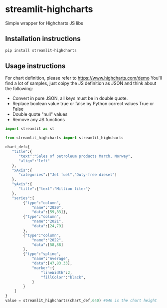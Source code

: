 # streamlit-highcharts

Simple wrapper for Highcharts JS libs

## Installation instructions 

```sh
pip install streamlit-highcharts
```

## Usage instructions

For chart definition, please refer to https://www.highcharts.com/demo
You'll find a lot of samples, just coipy the JS definition as JSON and think about the following:
- Convert in pure JSON, all keys must be in double quote.
- Replace boolean value true or false by Python correct values True or False
- Double quote "null" values
- Remove any JS functions

```python
import streamlit as st

from streamlit_highcharts import streamlit_highcharts

chart_def={
   "title":{
      "text":"Sales of petroleum products March, Norway",
      "align":"left"
   },
   "xAxis":{
      "categories":["Jet fuel","Duty-free diesel"]
   },
   "yAxis":{
      "title":{"text":"Million liter"}
   },
   "series":[
        {"type":"column",
            "name":"2020",
            "data":[59,83]},
        {"type":"column",
            "name":"2021",
            "data":[24,79]
        },
        {"type":"column",
            "name":"2022",
            "data":[58,88]
        },
        {"type":"spline",
            "name":"Average",
            "data":[47,83.33],
            "marker":{
                "lineWidth":2,
                "fillColor":"black",
            }
        }
    ]
}
value = streamlit_highcharts(chart_def,640) #640 is the chart height


